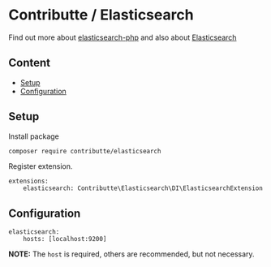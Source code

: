 # Contributte / Elasticsearch

Find out more about [elasticsearch-php](https://github.com/elastic/elasticsearch-php) and also about [Elasticsearch](https://www.elastic.co/guide/en/elasticsearch/client/php-api/5.0/index.html)

## Content

- [Setup](#setup)
- [Configuration](#configuration)

## Setup

Install package

```bash
composer require contributte/elasticsearch
```

Register extension.

```neon
extensions:
	elasticsearch: Contributte\Elasticsearch\DI\ElasticsearchExtension
```

## Configuration

```neon
elasticsearch:
	hosts: [localhost:9200]
```

**NOTE:** The `host` is required, others are recommended, but not necessary.
